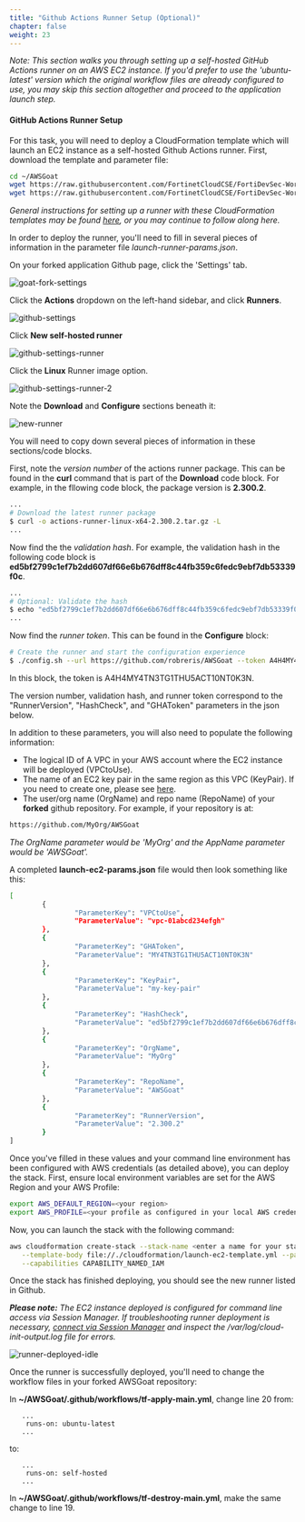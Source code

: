```yaml
---
title: "Github Actions Runner Setup (Optional)"
chapter: false
weight: 23
---
```


*Note: This section walks you through setting up a self-hosted GitHub Actions runner on an AWS EC2 instance. If you'd prefer to use the 'ubuntu-latest' version which the original workflow files are already configured to use, you may skip this section altogether and proceed to the application launch step.*

#### GitHub Actions Runner Setup

For this task, you will need to deploy a CloudFormation template which will launch an EC2 instance as a self-hosted Github Actions runner. First, download the template and parameter file:

```sh
cd ~/AWSGoat
wget https://raw.githubusercontent.com/FortinetCloudCSE/FortiDevSec-Workshop/main/cloudformation/github-actions/launch-runner-ec2.yml
wget https://raw.githubusercontent.com/FortinetCloudCSE/FortiDevSec-Workshop/main/cloudformation/github-actions/launch-runner-params.json
```
*General instructions for setting up a runner with these CloudFormation templates may be found [here](https://github.com/rob-40net-test/cft-utility-templates/tree/main/GHA), or you may continue to follow along here.*

In order to deploy the runner, you'll need to fill in several pieces of information in the parameter file *launch-runner-params.json*.

On your forked application Github page, click the 'Settings' tab.

![goat-fork-settings](/images/goat-fork-settings.png)

Click the **Actions** dropdown on the left-hand sidebar, and click **Runners**.

![github-settings](/images/github-settings.png)

Click **New self-hosted runner**

![github-settings-runner](/images/github-settings-runner.png)

Click the **Linux** Runner image option.

![github-settings-runner-2](/images/github-settings-runner-2.png)

Note the **Download** and **Configure** sections beneath it:

![new-runner](/images/new-runner.png)

You will need to copy down several pieces of information in these sections/code blocks.

First, note the *version number* of the actions runner package. This can be found in the **curl** command that is part of the **Download** code block. For example, in the fllowing code block, the package version is **2.300.2**.

```sh
...
# Download the latest runner package
$ curl -o actions-runner-linux-x64-2.300.2.tar.gz -L
...
```

Now find the the *validation hash*. For example, the validation hash in the following code block is **ed5bf2799c1ef7b2dd607df66e6b676dff8c44fb359c6fedc9ebf7db53339f0c**.
```sh
...
# Optional: Validate the hash
$ echo "ed5bf2799c1ef7b2dd607df66e6b676dff8c44fb359c6fedc9ebf7db53339f0c  actions-runner-linux-x64-2.300.2.tar.gz" | shasum -a 256 -c
...
```

Now find the *runner token*. This can be found in the **Configure** block:
```sh
# Create the runner and start the configuration experience
$ ./config.sh --url https://github.com/robreris/AWSGoat --token A4H4MY4TN3TG1THU5ACT10NT0K3N
```
In this block, the token is A4H4MY4TN3TG1THU5ACT10NT0K3N.

The version number, validation hash, and runner token correspond to the "RunnerVersion", "HashCheck", and "GHAToken" parameters in the json below.

In addition to these parameters, you will also need to populate the following information:

* The logical ID of A VPC in your AWS account where the EC2 instance will be deployed (VPCtoUse).
* The name of an EC2 key pair in the same region as this VPC (KeyPair). If you need to create one, please see [here](https://docs.aws.amazon.com/AWSEC2/latest/WindowsGuide/create-key-pairs.html).
* The user/org name (OrgName) and repo name (RepoName) of your **forked** github repository. For example, if your repository is at:
```sh
https://github.com/MyOrg/AWSGoat
```
*The OrgName parameter would be 'MyOrg' and the AppName parameter would be 'AWSGoat'.*

A completed **launch-ec2-params.json** file would then look something like this:
```sh
[
        {
                "ParameterKey": "VPCtoUse",
                "ParameterValue": "vpc-01abcd234efgh"
        },
        {
                "ParameterKey": "GHAToken",
                "ParameterValue": "MY4TN3TG1THU5ACT10NT0K3N"
        },
        {
                "ParameterKey": "KeyPair",
                "ParameterValue": "my-key-pair"
        },
        {
                "ParameterKey": "HashCheck",
                "ParameterValue": "ed5bf2799c1ef7b2dd607df66e6b676dff8c44fb359c6fedc9ebf7db53339f0c"
        },
        {
                "ParameterKey": "OrgName",
                "ParameterValue": "MyOrg"
        },
        {
                "ParameterKey": "RepoName",
                "ParameterValue": "AWSGoat"
        },
        {
                "ParameterKey": "RunnerVersion",
                "ParameterValue": "2.300.2"
        }
]
```
Once you've filled in these values and your command line environment has been configured with AWS credentials (as detailed above), you can deploy the stack. First, ensure local environment variables are set for the AWS Region and your AWS Profile:

```sh
export AWS_DEFAULT_REGION=<your region>
export AWS_PROFILE=<your profile as configured in your local AWS credentials file>
```

Now, you can launch the stack with the following command:

```sh
aws cloudformation create-stack --stack-name <enter a name for your stack here> \
   --template-body file://./cloudformation/launch-ec2-template.yml --parameters file://./cloudformation/launch-ec2-params.json \
   --capabilities CAPABILITY_NAMED_IAM
```

Once the stack has finished deploying, you should see the new runner listed in Github. 

***Please note:** The EC2 instance deployed is configured for command line access via Session Manager. If troubleshooting runner deployment is necessary, [connect via Session Manager](https://docs.aws.amazon.com/AWSEC2/latest/UserGuide/session-manager-to-linux.html) and inspect the /var/log/cloud-init-output.log file for errors.*

![runner-deployed-idle](/images/runner-deployed-idle.png)

Once the runner is successfully deployed, you'll need to change the workflow files in your forked AWSGoat repository:

In **~/AWSGoat/.github/workflows/tf-apply-main.yml**, change line 20 from:

```
   ...
    runs-on: ubuntu-latest 
   ...
```

to:

```
   ...
    runs-on: self-hosted 
   ...
```

In **~/AWSGoat/.github/workflows/tf-destroy-main.yml**, make the same change to line 19.
